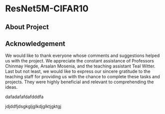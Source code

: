 # ResNet5M-CIFAR10

## About Project

##

## Acknowledgement

We would like to thank everyone whose comments and suggestions helped us with the project. We appreciate the constant assistance of Professors Chinmay Hegde, Arsalan Mosenia, and the teaching assistant Teal Witter. Last but not least, we would like to express our sincere gratitude to the teaching staff for providing us with the chance to complete these tasks and projects. They were highly beneficial and relevant to comprehending the ideas.


dafadafafdafdddfa








jdjddfjdsgkgljglkdjglktjgktgj
